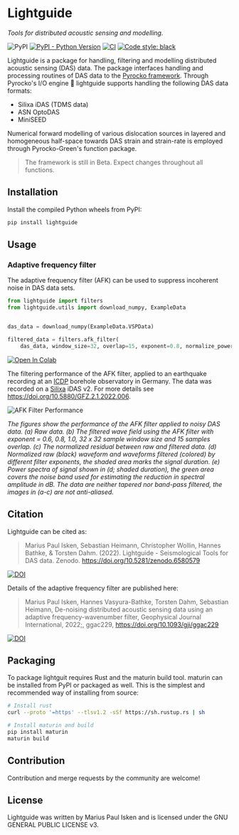 # Lightguide

*Tools for distributed acoustic sensing and modelling.*

![PyPI](https://img.shields.io/pypi/v/lightguide)
[![PyPI - Python Version](https://img.shields.io/pypi/pyversions/lightguide)](https://pypi.org/project/lightguide)
[![CI](https://github.com/pyrocko/lightguide/actions/workflows/build.yml/badge.svg)](https://github.com/pyrocko/lightguide/actions/workflows/build.yml)
<a href="https://github.com/psf/black"><img alt="Code style: black" src="https://img.shields.io/badge/code%20style-black-000000.svg"></a>

Lightguide is a package for handling, filtering and modelling distributed acoustic sensing (DAS) data. The package interfaces handling and processing routines of DAS data to the [Pyrocko framework](https://pyrocko.org). Through Pyrocko's I/O engine :rocket: lightguide supports handling the following DAS data formats:

- Silixa iDAS (TDMS data)
- ASN OptoDAS
- MiniSEED

Numerical forward modelling of various dislocation sources in layered and homogeneous half-space towards DAS strain and strain-rate is employed through Pyrocko-Green's function package.

> The framework is still in Beta. Expect changes throughout all functions.

## Installation

Install the compiled Python wheels from PyPI:

```sh
pip install lightguide
```

## Usage

### Adaptive frequency filter

The adaptive frequency filter (AFK) can be used to suppress incoherent noise in DAS data sets.

```python
from lightguide import filters
from lightguide.utils import download_numpy, ExampleData


das_data = download_numpy(ExampleData.VSPData)

filtered_data = filters.afk_filter(
    das_data, window_size=32, overlap=15, exponent=0.8, normalize_power=False)
```

[![Open In Colab](https://colab.research.google.com/assets/colab-badge.svg)](https://colab.research.google.com/github/pyrocko/lightguide/blob/master/examples/1-denoise-DAS-data.ipynb)

The filtering performance of the AFK filter, applied to an earthquake recording at an [ICDP](https://www.icdp-online.org/home/) borehole observatory in Germany. The data was recorded on a [Silixa](https://silixa.com/) iDAS v2. For more details see <https://doi.org/10.5880/GFZ.2.1.2022.006>.

![AFK Filter Performance](https://user-images.githubusercontent.com/4992805/170084970-9484afe7-9b95-45a0-ac8e-aec56ddfb3ea.png)

*The figures show the performance of the AFK filter applied to noisy DAS data. (a) Raw data. (b) The filtered wave field using the AFK filter with exponent = 0.6, 0.8, 1.0, 32 x 32 sample window size and 15 samples overlap. (c) The normalized residual between raw and filtered data. (d) Normalized raw (black) waveform and waveforms filtered (colored) by different filter exponents, the shaded area marks the signal duration. (e) Power spectra of signal shown in (d; shaded duration), the green area covers the noise band used for estimating the reduction in spectral amplitude in dB. The data are neither tapered nor band-pass filtered, the images in (a-c) are not anti-aliased.*

## Citation

Lightguide can be cited as:

> Marius Paul Isken, Sebastian Heimann, Christopher Wollin, Hannes Bathke, & Torsten Dahm. (2022). Lightguide - Seismological Tools for DAS data. Zenodo. https://doi.org/10.5281/zenodo.6580579

[![DOI](https://zenodo.org/badge/495774991.svg)](https://zenodo.org/badge/latestdoi/495774991)

Details of the adaptive frequency filter are published here:

> Marius Paul Isken, Hannes Vasyura-Bathke, Torsten Dahm, Sebastian Heimann, De-noising distributed acoustic sensing data using an adaptive frequency-wavenumber filter, Geophysical Journal International, 2022;, ggac229, https://doi.org/10.1093/gji/ggac229

[![DOI](https://img.shields.io/badge/DOI-10.1093%2Fgji%2Fggac229-blue)](https://doi.org/10.1093/gji/ggac229)

## Packaging

To package lightguit requires Rust and the maturin build tool. maturin can be installed from PyPI or packaged as well. This is the simplest and recommended way of installing from source:

```sh
# Install rust
curl --proto '=https' --tlsv1.2 -sSf https://sh.rustup.rs | sh

# Install maturin and build
pip install maturin
maturin build
```

## Contribution

Contribution and merge requests by the community are welcome!

## License

Lightguide was written by Marius Paul Isken and is licensed under the GNU GENERAL PUBLIC LICENSE v3.

